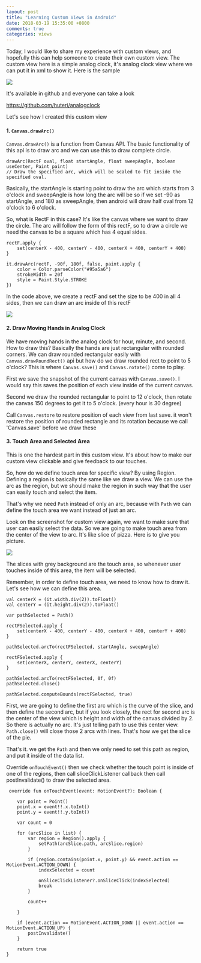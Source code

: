 ```yaml
---
layout: post
title: "Learning Custom Views in Android"
date: 2018-03-19 15:35:00 +0800
comments: true
categories: views
---
```



Today, I would like to share my experience with custom views, and hopefully this can help someone to create their own custom view. The custom view here is a simple analog clock, it's analog clock view where we can put it in xml to show it. Here is the sample

<!--more-->

![](/images/post/simple_analog_clock.png)

It's available in github and everyone can take a look 

https://github.com/huteri/analogclock

Let's see how I created this custom view

#### 1. `Canvas.drawArc()` 

`Canvas.drawArc()` is a function from Canvas API. The basic functionality of this api is to draw arc and we can use this to draw complete circle.

```
drawArc(RectF oval, float startAngle, float sweepAngle, boolean useCenter, Paint paint)
// Draw the specified arc, which will be scaled to fit inside the specified oval.
```

Basically, the startAngle is starting point to draw the arc which starts from 3 o'clock and sweepAngle is how long the arc will be so if we set -90 as startAngle, and 180 as sweepAngle, then android will draw half oval from 12 o'clock to 6 o'clock.

So, what is RectF in this case? It's like the canvas where we want to draw the circle. The arc will follow the form of this rectF, so to draw a circle we need the canvas to be a square which has 4 equal sides.

```
rectF.apply {
	set(centerX - 400, centerY - 400, centerX + 400, centerY + 400)
}

it.drawArc(rectF, -90f, 180f, false, paint.apply {
	color = Color.parseColor("#95a5a6")
	strokeWidth = 20f
	style = Paint.Style.STROKE
})
```

In the code above, we create a rectF and set the size to be 400 in all 4 sides, then we can draw an arc inside of this rectF

![](/images/post/custom_view_arc.png)


#### 2. Draw Moving Hands in Analog Clock

We have moving hands in the analog clock for hour, minute, and second. How to draw this? Basically the hands are just rectangular with rounded corners. We can draw rounded rectangular easily with `Canvas.drawRoundRect()` api but how do we draw rounded rect to point to 5 o'clock? This is where `Canvas.save()` and `Canvas.rotate()` come to play.

First we save the snapshot of the current canvas with `Canvas.save()`. I would say this saves the position of each view inside of the current canvas. 

Second we draw the rounded rectangular to point to 12  o'clock, then rotate the canvas 150 degrees to get it to 5 o'clock. (every hour is 30 degree)

Call `Canvas.restore` to restore position of each view from last save. it won't restore the position of rounded rectangle and its rotation because we call 'Canvas.save' before we draw these 

#### 3. Touch Area and Selected Area

This is one the hardest part in this custom view. It's about how to make our custom view clickable and give feedback to our touches. 

So, how do we define touch area for specific view? By using Region. Defining a region is basically the same like we draw a view. We can use the arc as the region, but we should make the region in such way that the user can easily touch and select the item.

That's why we need `Path` instead of only an arc, because with `Path` we can define the touch area we want instead of just an arc. 

Look on the screenshot for custom view again, we want to make sure that user can easily select the data. So we are going to make touch area from the center of the view to arc. It's like slice of pizza. Here is to give you picture. 

![](/images/post/custom_view_touch_area.png)

The slices with grey background are the touch area, so whenever user touches inside of this area, the item will be selected. 

Remember, in order to define touch area, we need to know how to draw it. Let's see how we can define this area.


```
val centerX = (it.width.div(2)).toFloat()
val centerY = (it.height.div(2)).toFloat()

var pathSelected = Path()

rectFSelected.apply {
    set(centerX - 400, centerY - 400, centerX + 400, centerY + 400)
}

pathSelected.arcTo(rectFSelected, startAngle, sweepAngle)

rectFSelected.apply {
    set(centerX, centerY, centerX, centerY)
}

pathSelected.arcTo(rectFSelected, 0f, 0f)
pathSelected.close()

pathSelected.computeBounds(rectFSelected, true)
```

First, we are going to define the first arc which is the curve of the slice, and then define the second arc, but if you look closely, the rect for second arc is the center of the view which is height and width of the canvas divided by 2. So there is actually no arc. It's just telling path to use this center view. `Path.close()` will close those 2 arcs with lines. That's how we get the slice of the pie.

That's it. we get the `Path` and then we only need to set this path as region, and put it inside of the data list.

Override `onTouchEvent()` then we check whether the touch point is inside of one of the regions, then call sliceClickListener callback then call postInvalidate() to draw the selected area.


```
 override fun onTouchEvent(event: MotionEvent?): Boolean {

    var point = Point()
    point.x = event!!.x.toInt()
    point.y = event!!.y.toInt()

    var count = 0

    for (arcSlice in list) {
        var region = Region().apply {
            setPath(arcSlice.path, arcSlice.region)
        }

        if (region.contains(point.x, point.y) && event.action == MotionEvent.ACTION_DOWN) {
            indexSelected = count

            onSliceClickListener?.onSliceClick(indexSelected)
            break
        }

        count++

    }

    if (event.action == MotionEvent.ACTION_DOWN || event.action == MotionEvent.ACTION_UP) {
        postInvalidate()
    }

    return true
}
```














